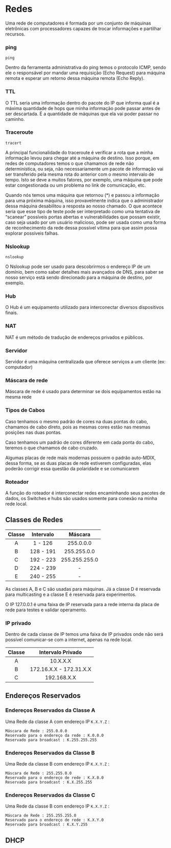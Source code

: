 # Redes

Uma rede de computadores é formada por um conjunto de máquinas eletrônicas com processadores capazes de trocar informações e partilhar recursos.

### ping

	ping

Dentro da ferramenta administrativa do ping temos o protocolo ICMP, sendo ele o responsável por mandar uma requisição (Echo Request) para máquina remota e esperar um retorno dessa máquina remota (Echo Reply).

### TTL

O TTL seria uma informação dentro do pacote do IP que informa qual é a máxima quantidade de hops que minha informação pode passar antes de ser descartada. É a quantidade de máquinas que ela vai poder passar no caminho.

### Traceroute

	tracert

A principal funcionalidade do traceroute é verificar a rota que a minha informação levou para chegar até a máquina de destino. Isso porque, em redes de computadores temos o que chamamos de rede não determinística, ou seja, não necessariamente um pacote de informação vai ser transferido pela mesma rota do anterior com o mesmo intervalo de tempo. Isto se deve a muitos fatores, por exemplo, uma máquina que pode estar congestionada ou um problema no link de comunicação, etc.

Quando nós temos uma máquina que retornou (\*) e passou a informação para uma próxima máquina, isso provavelmente indica que o administrador dessa máquina desabilitou a resposta ao nosso chamado. O que acontece seria que esse tipo de teste pode ser interpretado como uma tentativa de “scanear” possíveis portas abertas e vulnerabilidades que possam existir, caso seja usado por um usuário malicioso, pode ser usada como uma forma de reconhecimento da rede dessa possível vítima para que assim possa explorar possíveis falhas.

### Nslookup

	nslookup

O Nslookup pode ser usado para descobrirmos o endereço IP de um domínio, bem como saber detalhes mais avançados de DNS, para saber se nosso serviço está sendo direcionado para a máquina de destino, por exemplo.

### Hub

O Hub é um equipamento utilizado para interconectar diversos dispositivos finais.

### NAT

NAT é um método de tradução de endereços privados e públicos.

### Servidor

Servidor é uma máquina centralizada que oferece serviços a um cliente (ex: computador)

### Máscara de rede

Máscara de rede é usado para determinar se dois equipamentos estão na mesma rede

### Tipos de Cabos

Caso tenhamos o mesmo padrão de cores na duas pontas do cabo, chamamos de cabo direto, pois as mesmas cores estão nas mesmas posições nas duas pontas.

Caso tenhamos um padrão de cores diferente em cada ponta do cabo, teremos o que chamamos de cabo cruzado.

Algumas placas de rede mais modernas possuem o padrão auto-MDIX, dessa forma, se as duas placas de rede estiverem configuradas, elas poderão corrigir essa questão da polaridade e se comunicarem

### Roteador

A função do roteador é interconectar redes encaminhando seus pacotes de dados, os Switches e hubs são usados somente para conexão na minha rede local.

## Classes de Redes

| Classe | Intervalo |    Máscara    |
|:------:|:---------:|:-------------:|
|    A   |  1 - 126  |   255.0.0.0   |
|    B   | 128 - 191 |  255.255.0.0  |
|    C   | 192 - 223 | 255.255.255.0 |
|    D   | 224 - 239 |       -       |
|    E   | 240 - 255 |       -       |

As classes A, B e C são usadas para máquinas. Já a classe D é reservada para multicasting e a classe E é reservada para experimentos.

O IP 127.0.0.1 é uma faixa de IP reservada para a rede interna da placa de rede para testes e validar operamento.

### IP privado

Dentro de cada classe de IP temos uma faixa de IP privados onde não será possível comunicar-se com a internet, apenas na rede local.

| Classe |    Intervalo Privado    |
|:------:|:-----------------------:|
|    A   |         10.X.X.X        |
|    B   | 172.16.X.X - 172.31.X.X |
|    C   |       192.168.X.X       |

## Endereços Reservados

### Endereços Reservados da Classe A

Uma Rede da classe A com endereço IP ```K.X.Y.Z``` :

	Máscara de Rede : 255.0.0.0
	Reservado para o endereço da rede : K.0.0.0
	Reservado para broadcast : K.255.255.255

### Endereços Reservados da Classe B

Uma Rede da classe B com endereço IP ```K.X.Y.Z``` :

	Máscara de Rede : 255.255.0.0
	Reservado para o endereço de rede : K.X.0.0
	Reservado para broadcast : K.X.255.255

### Endereços Reservados da Classe C

Uma Rede da classe B com endereço IP ```K.X.Y.Z``` :

	Máscara de Rede : 255.255.255.0
	Reservado para o endereço de rede : K.X.Y.0
	Reservado para broadcast : K.X.Y.255

## DHCP

